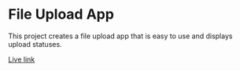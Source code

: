 # File Upload App

This project creates a file upload app that is easy to use and displays upload statuses.

[Live link](https://upload-file-delta.vercel.app/)
